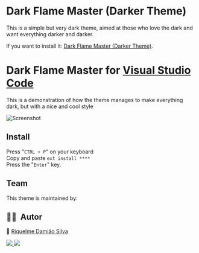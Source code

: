 # Dark Flame Master (Darker Theme)

This is a simple but very dark theme, aimed at those who love the dark and want everything darker and darker.

If you want to install it: [Dark Flame Master (Darker Theme)](url).

# Dark Flame Master for [Visual Studio Code](http://code.visualstudio.com)

This is a demonstration of how the theme manages to make everything dark, but with a nice and cool style

![Screenshot](url)

## Install

Press "`CTRL + P`" on your keyboard<br />
Copy and paste `ext install ****`<br />
Press the "`Enter`" key.<br />

## Team

This theme is maintained by:

<h2 id="author">👨‍💻&nbsp; Autor</h2>

👤 [Riquelme Damião Silva](https://github.com/the-riquelme)

<div style="display: inline_block">
  <a href="https://www.linkedin.com/in/riquelme-damiao-silva/" target="_blank">
   <img src="https://img.shields.io/badge/-LinkedIn-%230077B5?style=for-the-badge&logo=linkedin&logoColor=white" target="_blank">
  </a>
  <a href="mailto:riquelmedamiaosilva@gmail.com" target="_blank">
    <img src="https://img.shields.io/badge/gmail-D14836?&style=for-the-badge&logo=gmail&logoColor=white"/>
  </a>
</div>
